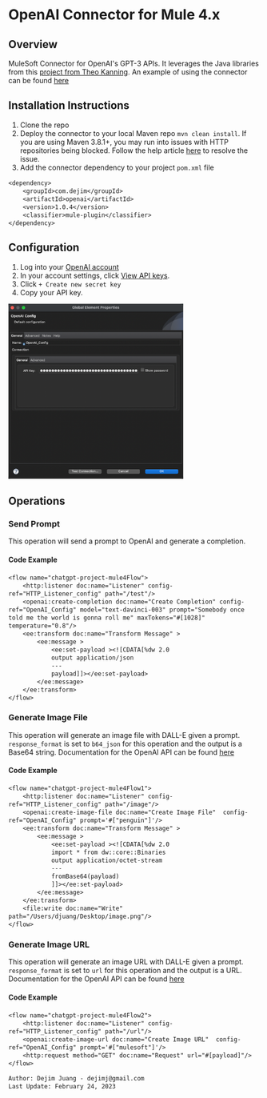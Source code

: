 # OpenAI Connector for Mule 4.x

## Overview
MuleSoft Connector for OpenAI's GPT-3 APIs. It leverages the Java libraries from this [project from Theo Kanning](https://github.com/TheoKanning/openai-java). An example of using the connector can be found [here](https://github.com/djuang1/openai-example-mule4)

## Installation Instructions

1.  Clone the repo
2.  Deploy the connector to your local Maven repo  `mvn clean install`. If you are using Maven 3.8.1+, you may run into issues with HTTP repositories being blocked. Follow the help article [here](https://help.mulesoft.com/s/article/Maven-error-when-building-application-Blocked-Mirror-for-repositories) to resolve the issue. 
3.  Add the connector dependency to your project `pom.xml` file

```
<dependency>
    <groupId>com.dejim</groupId>
    <artifactId>openai</artifactId>
    <version>1.0.4</version>
    <classifier>mule-plugin</classifier>
</dependency>
```

## Configuration

1. Log into your [OpenAI account](https://beta.openai.com/login/)
2. In your account settings, click [View API keys](https://beta.openai.com/account/api-keys).
3. Click `+ Create new secret key`
4. Copy your API key.

<img src="https://raw.githubusercontent.com/djuang1/openai-connector/main/docs/openai_config.png" width="350"/>

## Operations

### Send Prompt

This operation will send a prompt to OpenAI and generate a completion.

#### Code Example
```
<flow name="chatgpt-project-mule4Flow">
    <http:listener doc:name="Listener" config-ref="HTTP_Listener_config" path="/test"/>
    <openai:create-completion doc:name="Create Completion" config-ref="OpenAI_Config" model="text-davinci-003" prompt="Somebody once told me the world is gonna roll me" maxTokens="#[1028]" temperature="0.8"/>
    <ee:transform doc:name="Transform Message" >
        <ee:message >
            <ee:set-payload ><![CDATA[%dw 2.0
            output application/json
            ---
            payload]]></ee:set-payload>
        </ee:message>
    </ee:transform>
</flow>
```


### Generate Image File

This operation will generate an image file with DALL-E given a prompt. `response_format` is set to `b64_json` for this operation and the output is a Base64 string. Documentation for the OpenAI API can be found [here](https://beta.openai.com/docs/api-reference/images/create)

#### Code Example
```
<flow name="chatgpt-project-mule4Flow1">
    <http:listener doc:name="Listener" config-ref="HTTP_Listener_config" path="/image"/>
    <openai:create-image-file doc:name="Create Image File"  config-ref="OpenAI_Config" prompt='#["penguin"]'/>
    <ee:transform doc:name="Transform Message" >
        <ee:message >
            <ee:set-payload ><![CDATA[%dw 2.0
            import * from dw::core::Binaries
            output application/octet-stream
            ---
            fromBase64(payload)
            ]]></ee:set-payload>
        </ee:message>
    </ee:transform>
    <file:write doc:name="Write" path="/Users/djuang/Desktop/image.png"/>
</flow>
```

### Generate Image URL

This operation will generate an image URL with DALL-E given a prompt. `response_format` is set to `url` for this operation and the output is a URL. Documentation for the OpenAI API can be found [here](https://beta.openai.com/docs/api-reference/images/create)

#### Code Example
```
<flow name="chatgpt-project-mule4Flow2">
    <http:listener doc:name="Listener" config-ref="HTTP_Listener_config" path="/url"/>
    <openai:create-image-url doc:name="Create Image URL"  config-ref="OpenAI_Config" prompt='#["mulesoft"]'/>
    <http:request method="GET" doc:name="Request" url="#[payload]"/>
</flow>
```

```
Author: Dejim Juang - dejimj@gmail.com
Last Update: February 24, 2023
```